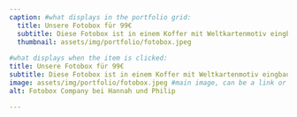 ```yaml
---
caption: #what displays in the portfolio grid:
  title: Unsere Fotobox für 99€
  subtitle: Diese Fotobox ist in einem Koffer mit Weltkartenmotiv eingbaut und aktuell unser einziges Design.
  thumbnail: assets/img/portfolio/fotobox.jpeg
  
#what displays when the item is clicked:
title: Unsere Fotobox für 99€
subtitle: Diese Fotobox ist in einem Koffer mit Weltkartenmotiv eingbaut und aktuell unser einziges Design.
image: assets/img/portfolio/fotobox.jpeg #main image, can be a link or a file in assets/img/portfolio
alt: Fotobox Company bei Hannah und Philip

---
```

 

